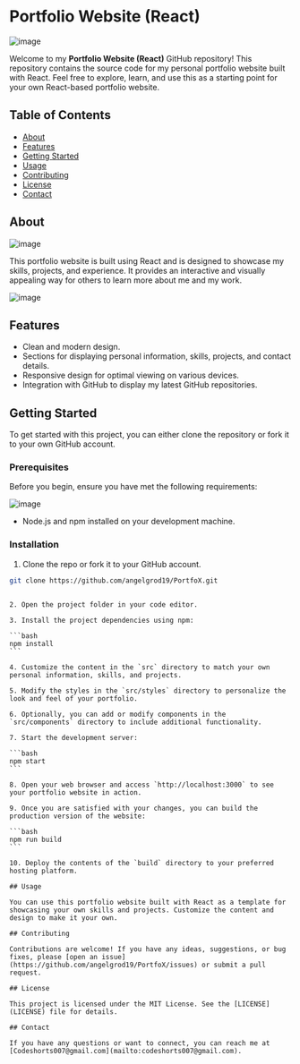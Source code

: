 

# Portfolio Website (React)

![image](https://github.com/angelgrod19/PortfoX/assets/135107962/96f7c7b4-33b6-4406-a943-095174331083)

Welcome to my **Portfolio Website (React)** GitHub repository! This repository contains the source code for my personal portfolio website built with React. Feel free to explore, learn, and use this as a starting point for your own React-based portfolio website.

## Table of Contents

- [About](#about)
- [Features](#features)
- [Getting Started](#getting-started)
- [Usage](#usage)
- [Contributing](#contributing)
- [License](#license)
- [Contact](#contact)

## About

![image](https://github.com/angelgrod19/PortfoX/assets/135107962/9c8827e7-85c7-497e-8459-a0845be94ea3)

This portfolio website is built using React and is designed to showcase my skills, projects, and experience. It provides an interactive and visually appealing way for others to learn more about me and my work.

![image](https://github.com/angelgrod19/PortfoX/assets/135107962/befa9436-9635-46fd-b08b-6280926809fe)


## Features

- Clean and modern design.
- Sections for displaying personal information, skills, projects, and contact details.
- Responsive design for optimal viewing on various devices.
- Integration with GitHub to display my latest GitHub repositories.

## Getting Started

To get started with this project, you can either clone the repository or fork it to your own GitHub account.

### Prerequisites

Before you begin, ensure you have met the following requirements:

![image](https://github.com/angelgrod19/PortfoX/assets/135107962/37e8c1aa-422e-4015-9fb2-2220eb002896)

- Node.js and npm installed on your development machine.

### Installation

1. Clone the repo or fork it to your GitHub account.

```bash
git clone https://github.com/angelgrod19/PortfoX.git
```
````

2. Open the project folder in your code editor.

3. Install the project dependencies using npm:

```bash
npm install
```

4. Customize the content in the `src` directory to match your own personal information, skills, and projects.

5. Modify the styles in the `src/styles` directory to personalize the look and feel of your portfolio.

6. Optionally, you can add or modify components in the `src/components` directory to include additional functionality.

7. Start the development server:

```bash
npm start
```

8. Open your web browser and access `http://localhost:3000` to see your portfolio website in action.

9. Once you are satisfied with your changes, you can build the production version of the website:

```bash
npm run build
```

10. Deploy the contents of the `build` directory to your preferred hosting platform.

## Usage

You can use this portfolio website built with React as a template for showcasing your own skills and projects. Customize the content and design to make it your own.

## Contributing

Contributions are welcome! If you have any ideas, suggestions, or bug fixes, please [open an issue](https://github.com/angelgrod19/PortfoX/issues) or submit a pull request.

## License

This project is licensed under the MIT License. See the [LICENSE](LICENSE) file for details.

## Contact

If you have any questions or want to connect, you can reach me at [Codeshorts007@gmail.com](mailto:codeshorts007@gmail.com).
